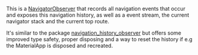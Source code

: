 This is a [NavigatorObserver](https://api.flutter.dev/flutter/widgets/NavigatorObserver-class.html) that records all navigation events that occur and exposes this navigation history, as well as a event stream, the current navigator stack and the current top route.

It's similar to the package [navigation_history_observer](https://pub.dev/packages/navigation_history_observer) but offers some improved type safety, proper disposing and a way to reset the history if e.g the MaterialApp is disposed and recreated.